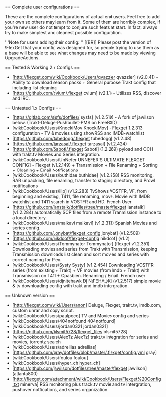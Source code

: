 == Complete user configurations ==

These are the complete configurations of actual end users. Feel free to add your own so others may learn from it. Some of them are horribly complex, if you're new user do not tempt to conjure such feats at start. In fact, always try to make simplest and cleanest possible configuration.

'''Note for users adding their config:'''
[[BR]]
Please post the version of !FlexGet that your config was designed for, so people trying to use them as a base will be able to see what changes may need to be made by viewing UpgradeActions.



== Tested & Working 2.x Configs ==
* [http://flexget.com/wiki/Cookbook/Users/qvazzler qvazzler] (v2.0.41) - Ability to download season packs + General purpose Trakt config that including list cleaning
* [https://github.com/cvium/.flexget cvium] (v2.1.1) - Utilizes RSS, discover and IRC.

== Untested 1.x Configs ==

* [https://gitlab.com/sisfs/dotfiles/ sysfs] (v1.2.519) - A fork of jawilson below. (Trakt-Deluge-Pushbullet-PMS on FreeBSD) 
* [wiki:Cookbook/Users/KnockiMov KnockiMov] - Flexget 1.2.313 configuration - TV & movies using showRSS and IMDB-watchlist
* [https://github.com/tubedogg/.flexget tubedogg] (v1.2.48)
* [https://github.com/tarzasai/.flexget tarzasai] (v1.2.424)
* [https://github.com/Saboti/.flexget Saboti] (1.2.269) pyload and OCH with trakt.tv Movies and Series integration.
* [wiki:Cookbook/Users/UnNefer UNNEFER'S ULTIMATE FLEXGET CONFIG] - Flexget (v1.2.149) + Transmission + File Renaming + Sorting + Cleaning + Email Notifications
* [wiki:Cookbook/Users/buthidae buthidae] (v1.2.258) RSS monitoring, RAR unpacking, file renaming, transfer to staging directory, and Prowl notifications
* [wiki:Cookbook/Users/lilp] (v1.2.283) TvShows VOSTFR, VF, from beginning and existing, T411, file renaming, move. Movie with IMDB watchlist and T411 search in VOSTFR and HD. French User
* [https://github.com/ianstalk/dotfiles/tree/master/flexget ianstalk] (v1.2.284) automatically SCP files from a remote Tranmission instance to a local directory.
* [wiki:Cookbook/Users/malkavi malkavi] (v1.2.313) Spanish Movies and series config.
* [https://github.com/Jonybat/flexget_config jonybat] (v1.2.509)
* [https://github.com/nikdoof/flexget-config nikdoof] (v1.2)
* [wiki:Cookbook/Users/Tommynator Tommynator] (flexget v1.2.351) Downloading movies and series from Trakt with Transmission, keeping Transmission downloads list clean and sort movies and series with correct naming for Plex.
* [wiki:Cookbook/Users/Systy Systy] (v1.2.454) Downloading VOSTFR series (from existing + Trakt) + VF movies (from Imdb + Trakt) with Transmission on T411 + Cpasbien. Renaming / Email. French user
* [wiki:Cookbook/Users/djnitehawk Đĵ ΝιΓΞΗΛψΚ] (v1.2.517) simple movie & tv downloading config with trakt and imdb intergration.

== Unknown version ==
* [http://flexget.com/wiki/Users/anon] Deluge, Flexget, trakt.tv, imdb.com, custom unrar and copy script.
* [wiki:Cookbook/Users/paulpoco] TV and Movies config and series
* [wiki:Cookbook/Users/404notfound 404notfound]
* [wiki:Cookbook/Users/jordan0321 jordan0321]
* [https://github.com/blsmit5728/flexget_files blsmit5728]
* [wiki:Cookbook/Users/AlexTz AlexTz] trakt.tv integration for series and movies, torrentz search
* [wiki:Cookbook/Users/adrellias adrellias]
* [https://github.com/gray/dotfiles/blob/master/.flexget/config.yml gray]
* [wiki:Cookbook/Users/foulou foulou]
* [wiki:Cookbook/Users/hyper_ch hyper_ch]
* [https://github.com/jawilson/dotfiles/tree/master/flexget jawilson] (atlanta800)
* [http://flexget.com/attachment/wiki/Cookbook/Users/Flexget%20Config.txt minerva] RSS monitoring plus track.tv movie and tv intergration, pushover notfications, and series organization. 